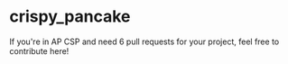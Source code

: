 # crispy_pancake
If you're in AP CSP and need 6 pull requests for your project, feel free to contribute here!
